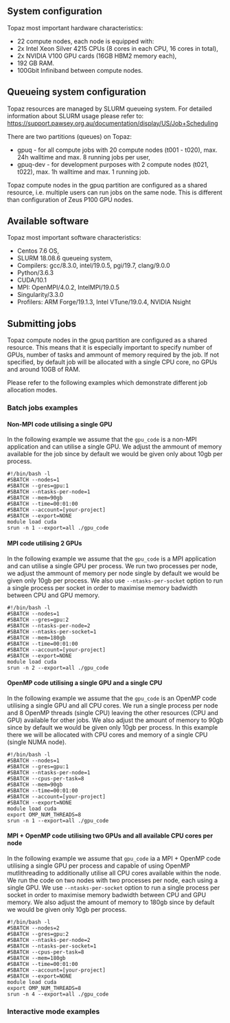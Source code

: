 ## System configuration 
Topaz most important hardware characteristics:
* 22 compute nodes, each node is equipped with:
* 2x Intel Xeon Silver 4215 CPUs (8 cores in each CPU, 16 cores in total), 
* 2x NVIDIA V100 GPU cards (16GB HBM2 memory each),
* 192 GB RAM.
* 100Gbit Infiniband between compute nodes. 

## Queueing system configuration
Topaz resources are managed by SLURM queueing system. For detailed information about SLURM usage please refer to: https://support.pawsey.org.au/documentation/display/US/Job+Scheduling

There are two partitions (queues) on Topaz:
* gpuq - for all compute jobs with 20 compute nodes (t001 - t020), max. 24h walltime and max. 8 running jobs per user,
* gpuq-dev - for development purposes with 2 compute nodes (t021, t022), max. 1h walltime and max. 1 running job. 

Topaz compute nodes in the gpuq partition are configured as a shared resource, i.e. multiple users can run jobs on the same node. This is different than configuration of Zeus P100 GPU nodes.

## Available software
Topaz most important software characteristics: 
* Centos 7.6 OS,
* SLURM 18.08.6 queueing system,
* Compilers: gcc/8.3.0, intel/19.0.5, pgi/19.7, clang/9.0.0
* Python/3.6.3
* CUDA/10.1
* MPI: OpenMPI/4.0.2, IntelMPI/19.0.5
* Singularity/3.3.0
* Profilers: ARM Forge/19.1.3, Intel VTune/19.0.4, NVIDIA Nsight

## Submitting jobs 
Topaz compute nodes in the gpuq partition are configured as a shared resource. This means that it is especially important to specify number of GPUs, number of tasks and ammount of memory required by the job. If not specified, by default job will be allocated with a single CPU core, no GPUs and around 10GB of RAM.

Please refer to the following examples which demonstrate different job allocation modes.
### Batch jobs examples
#### Non-MPI code utilising a single GPU
In the following example we assume that the ``gpu_code`` is a non-MPI application and can utilise a single GPU. We adjust the ammount of memory available for the job since by default we would be given only about 10gb per process. 
```
#!/bin/bash -l
#SBATCH --nodes=1
#SBATCH --gres=gpu:1
#SBATCH --ntasks-per-node=1
#SBATCH --mem=90gb
#SBATCH --time=00:01:00
#SBATCH --account=[your-project]
#SBATCH --export=NONE
module load cuda
srun -n 1 --export=all ./gpu_code
```
#### MPI code utilising 2 GPUs
In the following example we assume that the ``gpu_code`` is a MPI application and can utilise a single GPU per process. We run two processes per node, we adjust the ammount of memory per node single by default we would be given only 10gb per process. We also use ``--ntasks-per-socket`` option to run a single process per socket in order to maximise memory badwidth between CPU and GPU memory.
```
#!/bin/bash -l
#SBATCH --nodes=1
#SBATCH --gres=gpu:2
#SBATCH --ntasks-per-node=2
#SBATCH --ntasks-per-socket=1
#SBATCH --mem=180gb
#SBATCH --time=00:01:00
#SBATCH --account=[your-project]
#SBATCH --export=NONE
module load cuda
srun -n 2 --export=all ./gpu_code
```
#### OpenMP code utilising a single GPU and a single CPU
In the following example we assume that the ``gpu_code`` is an OpenMP code utilising a single GPU and all CPU cores. We run a single process per node and 8 OpenMP threads (single CPU) leaving the other resources (CPU and GPU) available for other jobs. We also adjust the amount of memory to 90gb since by default we would be given only 10gb per process. In this example there we will be allocated with CPU cores and memory of a single CPU (single NUMA node). 
```
#!/bin/bash -l
#SBATCH --nodes=1
#SBATCH --gres=gpu:1
#SBATCH --ntasks-per-node=1
#SBATCH --cpus-per-task=8
#SBATCH --mem=90gb
#SBATCH --time=00:01:00
#SBATCH --account=[your-project]
#SBATCH --export=NONE
module load cuda
export OMP_NUM_THREADS=8
srun -n 1 --export=all ./gpu_code
```
#### MPI + OpenMP code utilising two GPUs and all available CPU cores per node
In the following example we assume that ``gpu_code`` ia a MPI + OpenMP code utilising a single GPU per process and capable of using OpenMP mutlithreading to additionally utilise all CPU cores available within the node. We run the code on two nodes with two processes per node, each using a single GPU. We use ``--ntasks-per-socket`` option to run a single process per socket in order to maximise memory badwidth between CPU and GPU memory. We also adjust the amount of memory to 180gb since by default we would be given only 10gb per process.
```
#!/bin/bash -l
#SBATCH --nodes=2
#SBATCH --gres=gpu:2
#SBATCH --ntasks-per-node=2
#SBATCH --ntasks-per-socket=1
#SBATCH --cpus-per-task=8
#SBATCH --mem=180gb
#SBATCH --time=00:01:00
#SBATCH --account=[your-project]
#SBATCH --export=NONE
module load cuda
export OMP_NUM_THREADS=8
srun -n 4 --export=all ./gpu_code
```
### Interactive mode examples
